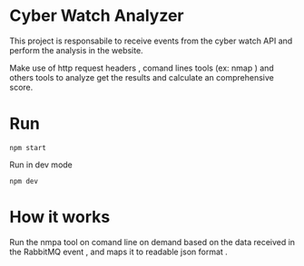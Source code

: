 # Cyber Watch Analyzer

This project is responsabile to receive events from the cyber watch API and perform the analysis in the website.

Make use of http request headers , comand lines tools (ex: nmap ) and others tools to analyze get the results and calculate an comprehensive score.

# Run

```
npm start
```

Run in dev mode
```
npm dev
```

# How it works

Run the nmpa tool on comand line on demand based on the data received in the RabbitMQ event , and maps it to readable json format .
